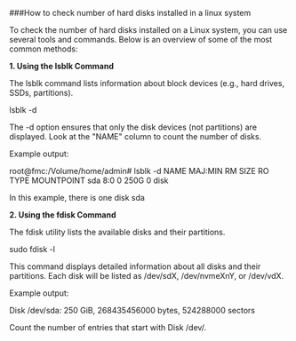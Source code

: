 ###How to check number of hard disks installed in a linux system

To check the number of hard disks installed on a Linux system, you can use several tools and commands. Below is an overview of some of the most common methods:

**1. Using the lsblk Command**

The lsblk command lists information about block devices (e.g., hard drives, SSDs, partitions).

lsblk -d


The -d option ensures that only the disk devices (not partitions) are displayed.
Look at the "NAME" column to count the number of disks.

Example output:

root@fmc:/Volume/home/admin# lsblk -d
NAME MAJ:MIN RM  SIZE RO TYPE MOUNTPOINT
sda    8:0    0  250G  0 disk 

In this example, there is one disk sda

**2. Using the fdisk Command**

The fdisk utility lists the available disks and their partitions.

sudo fdisk -l

This command displays detailed information about all disks and their partitions.
Each disk will be listed as /dev/sdX, /dev/nvmeXnY, or /dev/vdX.

Example output:

Disk /dev/sda: 250 GiB, 268435456000 bytes, 524288000 sectors

Count the number of entries that start with Disk /dev/.





